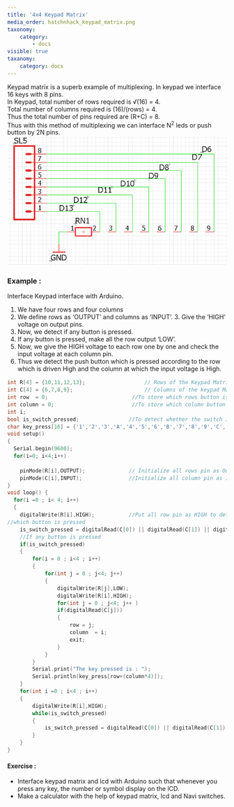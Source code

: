 ```yaml
---
title: '4x4 Keypad Matrix'
media_order: hatchnhack_keypad_matrix.png
taxonomy:
    category:
        - docs
visible: true
taxanomy:
    category: docs
---
```


Keypad matrix is a superb example of multiplexing. In keypad we interface 16 keys with 8 pins.  
In Keypad, total number of rows required is &radic;(16) = 4.  
Total number of columns required is (16)/(rows) = 4.  
Thus the total number of pins required are (R+C) = 8.  
Thus with this method of multiplexing we can interface N<sup>2</sup> leds or push button by 2N pins.
![hatchnhack_keypad_matrix](hatchnhack_keypad_matrix.png?classes=caption "ARBD1 Keypad Matrix")
### Example :
Interface Keypad interface with Arduino.
1. We have four rows and four columns
2. We define rows as ‘OUTPUT’ and columns as ‘INPUT’. 3. Give the ‘HIGH’ voltage on output pins. 
4. Now, we detect if any button is pressed. 
5. If any button is pressed, make all the row output ‘LOW’. 
6. Now, we give the HIGH voltage to each row one by one and check the input voltage at each column pin. 
7. Thus we detect the push button which is pressed according to the row which is driven High and the column at which the input voltage is High.  

```c
int R[4] = {10,11,12,13};       			// Rows of the Keypad Matrix
int C[4] = {6,7,8,9};           			// Columns of the keypad Matrix 
int row  = 0;                  			//To store which rows button is pressed
int column = 0;                			//To store which column button is pressed
int i; 
bool is_switch_pressed;                //To detect whether the switch is pressed or not 
char key_press[16] = {'1','2','3','A','4','5','6','B','7','8','9','C','*','0','#','D'}; 
void setup()
{
  Serial.begin(9600);
  for(i=0; i<4;i++) 
  
    pinMode(R[i],OUTPUT);              // Initialize all rows pin as Output
    pinMode(C[i],INPUT);               //Initialize all column pin as Input
}
void loop() {
  for(i =0 ; i< 4; i++) 
  {
    digitalWrite(R[i],HIGH);           //Put all row pin as HIGH to detect 
//which button is pressed 
    is_switch_pressed = digitalRead(C[0]) || digitalRead(C[1]) || digitalRead(C[2]) || digitalRead(C[3]); 
    //If any button is pressed 
    if(is_switch_pressed) 
    { 
        for(i = 0 ; i<4 ; i++) 
        {
            for(int j = 0 ; j<4; j++) 
            {
                digitalWrite(R[j],LOW); 
                digitalWrite(R[i],HIGH);          
                for(int j = 0 ; j<4; j++ ) 
                if(digitalRead(C[j])) 
                {
                    row = j;                    
                    column  = i; 
                    exit; 
                }
            }
        }
        Serial.print("The key pressed is : "); 
        Serial.println(key_press[row+(column*4)]);
    }
    for(int i =0 ; i<4 ; i++) 
    {
        digitalWrite(R[i],HIGH);
        while(is_switch_pressed) 
        {
            is_switch_pressed = digitalRead(C[0]) || digitalRead(C[1]) || digitalRead(C[2]) || digitalRead(C[3]); 
        }
    }
}
```  

#### Exercise :
+ Interface keypad matrix and lcd with Arduino such that whenever you press any key, the number or symbol display on the lCD.
+ Make a calculator with the help of keypad matrix, lcd and Navi switches. 
